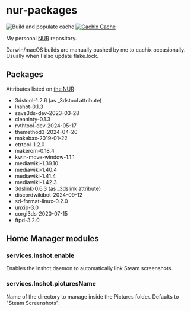 # nur-packages

![Build and populate cache](https://github.com/ihaveamac/nur-packages/workflows/Build%20and%20populate%20cache/badge.svg) [![Cachix Cache](https://img.shields.io/badge/cachix-ihaveahax-blue.svg)](https://ihaveahax.cachix.org)

My personal [NUR](https://github.com/nix-community/NUR) repository.

Darwin/macOS builds are manually pushed by me to cachix occasionally. Usually when I also update flake.lock.

## Packages

Attributes listed on [the NUR](https://nur.nix-community.org/repos/ihaveamac/)

* 3dstool-1.2.6 (as \_3dstool attribute)
* lnshot-0.1.3
* save3ds-dev-2023-03-28
* cleaninty-0.1.3
* rvthtool-dev-2024-05-17
* themethod3-2024-04-20
* makebax-2019-01-22
* ctrtool-1.2.0
* makerom-0.18.4
* kwin-move-window-1.1.1
* mediawiki-1.39.10
* mediawiki-1.40.4
* mediawiki-1.41.4
* mediawiki-1.42.3
* 3dslink-0.6.3 (as \_3dslink attribute)
* discordwikibot-2024-09-12
* sd-format-linux-0.2.0
* unxip-3.0
* corgi3ds-2020-07-15
* ftpd-3.2.0

## Home Manager modules

### services.lnshot.enable

Enables the lnshot daemon to automatically link Steam screenshots.

### services.lnshot.picturesName

Name of the directory to manage inside the Pictures folder. Defaults to "Steam Screenshots".
